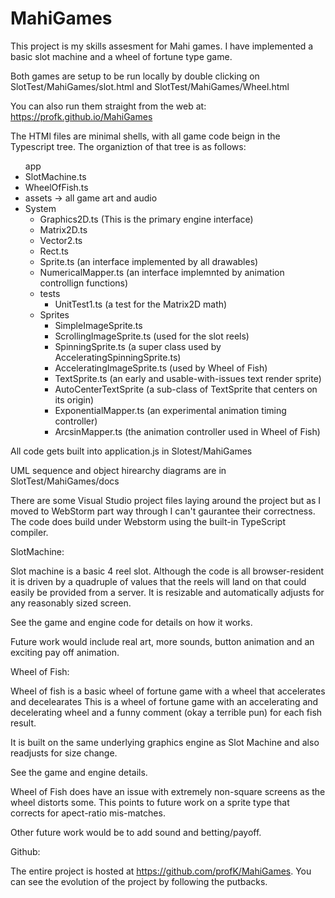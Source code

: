 # MahiGames
This project is  my skills assesment for Mahi games.  I have  implemented a basic
slot machine and a wheel of fortune type game.

Both games are setup to be run locally by double clicking on 
SlotTest/MahiGames/slot.html and SlotTest/MahiGames/Wheel.html

You can also run them straight from the web at:
https://profk.github.io/MahiGames

The HTMl files are minimal shells, with all game code beign in the Typescript tree.
The organiztion of that tree is as follows:

<ul> app
	<li>SlotMachine.ts
        <li>WheelOfFish.ts
        <li>assets -> all game art and audio
        <li>System <ul>
		<li>Graphics2D.ts (This is the primary engine interface)
        	<li>Matrix2D.ts
        	<li>Vector2.ts
        	<li>Rect.ts
       	 	<li>Sprite.ts (an interface implemented  by all drawables)
        	<li>NumericalMapper.ts (an interface implemnted by animation controllign functions)
		<li>tests <ul>
			<li>UnitTest1.ts (a test for the Matrix2D math)
			</ul>	
        	<li>Sprites <ul>
			<li>SimpleImageSprite.ts
                  	<li>ScrollingImageSprite.ts (used for the slot reels)
                  	<li>SpinningSprite.ts (a super class used by AcceleratingSpinningSprite.ts)
		  	<li>AcceleratingImageSprite.ts (used  by Wheel of Fish)
                  	<li>TextSprite.ts  (an early and usable-with-issues text render sprite) 
                  	<li>AutoCenterTextSprite (a sub-class of TextSprite that centers on its origin)
                  	<li>ExponentialMapper.ts (an experimental animation timing controller)
                  	<li>ArcsinMapper.ts (the animation controller used in Wheel of Fish)
		</ul>
	</ul>
</ul>
		

<p>All code gets built into application.js in Slotest/MahiGames

UML sequence and object hirearchy diagrams are in SlotTest/MahiGames/docs

There are some Visual Studio project files laying around the project but as I moved to WebStorm
part way through I can't gaurantee their correctness.  The code does build under Webstorm using 
the built-in TypeScript compiler.

SlotMachine:

Slot machine is a basic 4 reel slot.  Although the code is all browser-resident it is driven
by a quadruple of values that the reels will land on that could easily be provided from
a server.  It is resizable and automatically adjusts for any reasonably sized screen.

See the game and engine code for details on how it works.

Future work would include real art, more sounds, button animation and an exciting pay off animation.

Wheel of Fish:

Wheel of fish is a basic wheel of fortune game with a wheel that accelerates and decelearates
This is a wheel of fortune game with an accelerating and decelerating wheel and a funny
comment (okay a terrible  pun) for each fish result.

It is built on the same underlying graphics engine as Slot Machine and also readjusts for size change.

See the game and engine details.

Wheel of Fish does have an issue with extremely non-square screens as the wheel distorts some.  This points to future work on a sprite type that corrects for apect-ratio mis-matches.

Other future work would be to add sound and betting/payoff.

Github:

The entire project is hosted at https://github.com/profK/MahiGames.  You can see the evolution of the project by following the putbacks.


